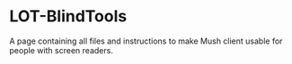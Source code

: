 # LOT-BlindTools
A page containing all files and instructions to make Mush client usable for people with screen readers.
